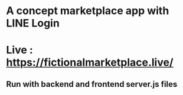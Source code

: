 # A concept marketplace app with LINE Login
# Live : https://fictionalmarketplace.live/

## Run with backend and frontend server.js files


